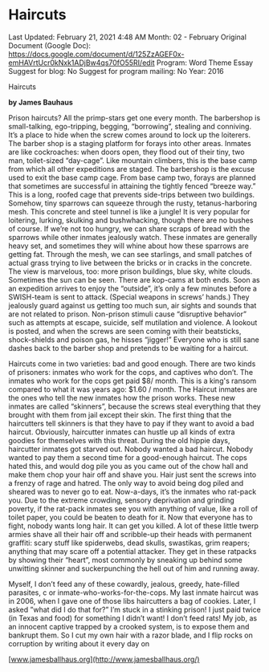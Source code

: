 # Haircuts

Last Updated: February 21, 2021 4:48 AM
Month: 02 - February
Original Document (Google Doc): https://docs.google.com/document/d/125ZzAGEF0x-emHAVrtUcr0kNxk1ADjBw4qs70fO55RI/edit
Program: Word Theme Essay
Suggest for blog: No
Suggest for program mailing: No
Year: 2016

Haircuts

**by James Bauhaus**

Prison haircuts? All the primp-stars get one every month. The barbershop is small-talking, ego-tripping, begging, “borrowing”, stealing and conniving. It’s a place to hide when the screw comes around to lock up the loiterers. The barber shop is a staging platform for forays into other areas. Inmates are like cockroaches: when doors open, they flood out of their tiny, two man, toilet-sized “day-cage”. Like mountain climbers, this is the base camp from which all other expeditions are staged. The barbershop is the excuse used to exit the base camp cage. From base camp two, forays are planned that sometimes are successful in attaining the tightly fenced “breeze way.” This is a long, roofed cage that prevents side-trips between two buildings. Somehow, tiny sparrows can squeeze through the rusty, tetanus-harboring mesh. This concrete and steel tunnel is like a jungle! It is very popular for loitering, lurking, skulking and bushwhacking, though there are no bushes of course. If we’re not too hungry, we can share scraps of bread with the sparrows while other inmates jealously watch. These inmates are generally heavy set, and sometimes they will whine about how these sparrows are getting fat. Through the mesh, we can see starlings, and small patches of actual grass trying to live between the bricks or in cracks in the concrete. The view is marvelous, too: more prison buildings, blue sky, white clouds. Sometimes the sun can be seen. There are kop-cams at both ends. Soon as an expedition arrives to enjoy the “outside”, it’s only a few minutes before a SWISH-team is sent to attack. (Special weapons in screws’ hands.) They jealously guard against us getting too much sun, air sights and sounds that are not related to prison. Non-prison stimuli cause “disruptive behavior” such as attempts at escape, suicide, self mutilation and violence. A lookout is posted, and when the screws are seen coming with their beatsticks, shock-shields and poison gas, he hisses “jigger!” Everyone who is still sane dashes back to the barber shop and pretends to be waiting for a haircut.

Haircuts come in two varieties: bad and good enough. There are two kinds of prisoners: inmates who work for the cops, and captives who don’t. The inmates who work for the cops get paid $8/ month. This is a king's ransom compared to what it was years ago: $1.60 / month. The Haircut inmates are the ones who tell the new inmates how the prison works. These new inmates are called “skinners”, because the screws steal everything that they brought with them from jail except their skin. The first thing that the haircutters tell skinners is that they have to pay if they want to avoid a bad haircut. Obviously, haircutter inmates can hustle up all kinds of extra goodies for themselves with this threat. During the old hippie days, haircutter inmates got starved out. Nobody wanted a bad haircut. Nobody wanted to pay them a second time for a good-enough haircut. The cops hated this, and would dog pile you as you came out of the chow hall and make them chop your hair off and shave you. Hair just sent the screws into a frenzy of rage and hatred. The only way to avoid being dog piled and sheared was to never go to eat. Now-a-days, it’s the inmates who rat-pack you. Due to the extreme crowding, sensory deprivation and grinding poverty, if the rat-pack inmates see you with anything of value, like a roll of toilet paper, you could be beaten to death for it. Now that everyone has to fight, nobody wants long hair. It can get you killed. A lot of these little twerp armies shave all their hair off and scribble-up their heads with permanent graffiti: scary stuff like spiderwebs, dead skulls, swastikas, grim reapers; anything that may scare off a potential attacker. They get in these ratpacks by showing their “heart”, most commonly by sneaking up behind some unwitting skinner and suckerpunching the hell out of him and running away.

Myself, I don’t feed any of these cowardly, jealous, greedy, hate-filled parasites, c or inmate-who-works-for-the-cops. My last inmate haircut was in 2006, when I gave one of those libs haircutters a bag of cookies. Later, I asked ”what did I do that for?” I’m stuck in a stinking prison! I just paid twice (in Texas and food) for something I didn’t want! I don’t feed rats! My job, as an innocent captive trapped by a crooked system, is to expose them and bankrupt them. So I cut my own hair with a razor blade, and I flip rocks on corruption by writing about it every day on

[www.jamesballhaus.org](http://www.jamesballhaus.org/)
